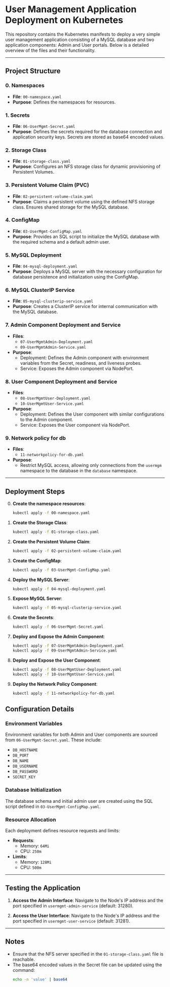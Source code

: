 # User Management Application Deployment on Kubernetes

This repository contains the Kubernetes manifests to deploy a very simple user management application consisting of a MySQL database and two application components: Admin and User portals. Below is a detailed overview of the files and their functionality.

---

## Project Structure

### 0. Namespaces
- **File**: `00-namespace.yaml`
- **Purpose**: Defines the namespaces for resources.

### 1. Secrets
- **File**: `06-UserMgmt-Secret.yaml`
- **Purpose**: Defines the secrets required for the database connection and application security keys. Secrets are stored as base64 encoded values.

### 2. Storage Class
- **File**: `01-storage-class.yaml`
- **Purpose**: Configures an NFS storage class for dynamic provisioning of Persistent Volumes.

### 3. Persistent Volume Claim (PVC)
- **File**: `02-persistent-volume-claim.yaml`
- **Purpose**: Claims a persistent volume using the defined NFS storage class. Ensures shared storage for the MySQL database.

### 4. ConfigMap
- **File**: `03-UserMgmt-ConfigMap.yaml`
- **Purpose**: Provides an SQL script to initialize the MySQL database with the required schema and a default admin user.

### 5. MySQL Deployment
- **File**: `04-mysql-deployment.yaml`
- **Purpose**: Deploys a MySQL server with the necessary configuration for database persistence and initialization using the ConfigMap.

### 6. MySQL ClusterIP Service
- **File**: `05-mysql-clusterip-service.yaml`
- **Purpose**: Creates a ClusterIP service for internal communication with the MySQL database.

### 7. Admin Component Deployment and Service
- **Files**: 
  - `07-UserMgmtAdmin-Deployment.yaml`
  - `09-UserMgmtAdmin-Service.yaml`
- **Purpose**:
  - Deployment: Defines the Admin component with environment variables from the Secret, readiness, and liveness probes.
  - Service: Exposes the Admin component via NodePort.

### 8. User Component Deployment and Service
- **Files**: 
  - `08-UserMgmtUser-Deployment.yaml`
  - `10-UserMgmtUser-Service.yaml`
- **Purpose**:
  - Deployment: Defines the User component with similar configurations to the Admin component.
  - Service: Exposes the User component via NodePort.

### 9. Network policy for db
- **Files**: 
  - `11-networkpolicy-for-db.yaml`
- **Purpose**:
  -  Restrict MySQL access, allowing only connections from the `usermgm` namespace to the database in the `database` namespace.

---

## Deployment Steps

0. **Create the namespace resources**:
   ```bash
   kubectl apply -f 00-namespace.yaml
   ```

1. **Create the Storage Class**:
   ```bash
   kubectl apply -f 01-storage-class.yaml
   ```
2. **Create the Persistent Volume Claim**:
   ```bash
   kubectl apply -f 02-persistent-volume-claim.yaml
   ```
3. **Create the ConfigMap**:
   ```bash
   kubectl apply -f 03-UserMgmt-ConfigMap.yaml
   ```
4. **Deploy the MySQL Server**:
   ```bash
   kubectl apply -f 04-mysql-deployment.yaml
   ```
5. **Expose MySQL Server**:
   ```bash
   kubectl apply -f 05-mysql-clusterip-service.yaml
   ```
6. **Create the Secrets**:
   ```bash
   kubectl apply -f 06-UserMgmt-Secret.yaml
   ```
7. **Deploy and Expose the Admin Component**:
   ```bash
   kubectl apply -f 07-UserMgmtAdmin-Deployment.yaml
   kubectl apply -f 09-UserMgmtAdmin-Service.yaml
   ```
8. **Deploy and Expose the User Component**:
   ```bash
   kubectl apply -f 08-UserMgmtUser-Deployment.yaml
   kubectl apply -f 10-UserMgmtUser-Service.yaml
   ```
9. **Deploy the Network Policy Component**:
   ```bash
   kubectl apply -f 11-networkpolicy-for-db.yaml
   ```
## Configuration Details

### Environment Variables
Environment variables for both Admin and User components are sourced from `06-UserMgmt-Secret.yaml`. These include:
- `DB_HOSTNAME`
- `DB_PORT`
- `DB_NAME`
- `DB_USERNAME`
- `DB_PASSWORD`
- `SECRET_KEY`

### Database Initialization
The database schema and initial admin user are created using the SQL script defined in `03-UserMgmt-ConfigMap.yaml`.

### Resource Allocation
Each deployment defines resource requests and limits:
- **Requests**: 
  - Memory: `64Mi`
  - CPU: `250m`
- **Limits**: 
  - Memory: `128Mi`
  - CPU: `500m`

---

## Testing the Application

1. **Access the Admin Interface**:
   Navigate to the Node's IP address and the port specified in `usermgmt-admin-service` (default: 31280).

2. **Access the User Interface**:
   Navigate to the Node's IP address and the port specified in `usermgmt-user-service` (default: 31281).

---

## Notes

- Ensure that the NFS server specified in the `01-storage-class.yaml` file is reachable.
- The base64 encoded values in the Secret file can be updated using the command:
  ```bash
  echo -n 'value' | base64
